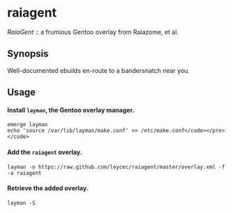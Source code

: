 raiagent
===========

_RaiaGent_ :: a frumious Gentoo overlay from Raiazome, et al.

## Synopsis

Well-documented ebuilds en-route to a bandersnatch near you.

## Usage

#### Install `layman`, the Gentoo overlay manager.

    emerge layman
    echo 'source /var/lib/layman/make.conf' >> /etc/make.conf</code></pre></code>

#### Add the `raiagent` overlay.

    layman -o https://raw.github.com/leycec/raiagent/master/overlay.xml -f -a raiagent

#### Retrieve the added overlay.

    layman -S
